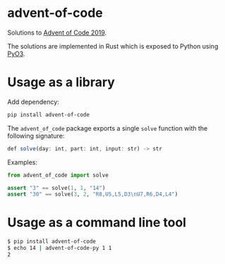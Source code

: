 # advent-of-code
Solutions to [Advent of Code 2019](https://adventofcode.com/2019).

The solutions are implemented in Rust which is exposed to Python using [PyO3](https://pyo3.rs/).

# Usage as a library
Add dependency:

```sh
pip install advent-of-code
```

The `advent_of_code` package exports a single `solve` function with the following signature:

```js
def solve(day: int, part: int, input: str) -> str
```

Examples:

```python
from advent_of_code import solve

assert "3" == solve(1, 1, "14")
assert "30" == solve(3, 2, "R8,U5,L5,D3\nU7,R6,D4,L4")
```

# Usage as a command line tool

```sh
$ pip install advent-of-code
$ echo 14 | advent-of-code-py 1 1
2
```
